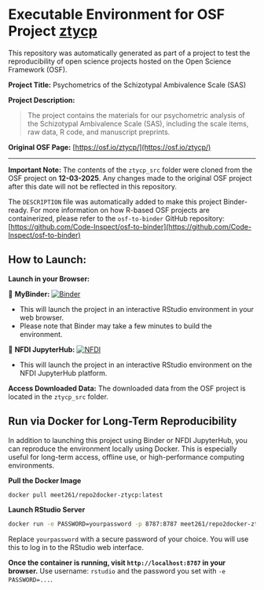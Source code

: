 # Executable Environment for OSF Project [ztycp](https://osf.io/ztycp/)

This repository was automatically generated as part of a project to test the reproducibility of open science projects hosted on the Open Science Framework (OSF).

**Project Title:** Psychometrics of the Schizotypal Ambivalence Scale (SAS)

**Project Description:**
> The project contains the materials for our psychometric analysis of the Schizotypal Ambivalence Scale (SAS), including the scale items, raw data, R code, and manuscript preprints.

**Original OSF Page:** [https://osf.io/ztycp/](https://osf.io/ztycp/)

---

**Important Note:** The contents of the `ztycp_src` folder were cloned from the OSF project on **12-03-2025**. Any changes made to the original OSF project after this date will not be reflected in this repository.

The `DESCRIPTION` file was automatically added to make this project Binder-ready. For more information on how R-based OSF projects are containerized, please refer to the `osf-to-binder` GitHub repository: [https://github.com/Code-Inspect/osf-to-binder](https://github.com/Code-Inspect/osf-to-binder)

## How to Launch:

**Launch in your Browser:**

🚀 **MyBinder:** [![Binder](https://mybinder.org/badge_logo.svg)](https://mybinder.org/v2/gh/code-inspect-binder/osf_ztycp/HEAD?urlpath=rstudio)

   * This will launch the project in an interactive RStudio environment in your web browser.
   * Please note that Binder may take a few minutes to build the environment.

🚀 **NFDI JupyterHub:** [![NFDI](https://nfdi-jupyter.de/images/nfdi_badge.svg)](https://hub.nfdi-jupyter.de/r2d/gh/code-inspect-binder/osf_ztycp/HEAD?urlpath=rstudio)

   * This will launch the project in an interactive RStudio environment on the NFDI JupyterHub platform.

**Access Downloaded Data:**
The downloaded data from the OSF project is located in the `ztycp_src` folder.

## Run via Docker for Long-Term Reproducibility

In addition to launching this project using Binder or NFDI JupyterHub, you can reproduce the environment locally using Docker. This is especially useful for long-term access, offline use, or high-performance computing environments.

**Pull the Docker Image**

```bash
docker pull meet261/repo2docker-ztycp:latest
```

**Launch RStudio Server**

```bash
docker run -e PASSWORD=yourpassword -p 8787:8787 meet261/repo2docker-ztycp
```
Replace `yourpassword` with a secure password of your choice. You will use this to log in to the RStudio web interface.

**Once the container is running, visit `http://localhost:8787` in your browser.**
Use username: `rstudio` and the password you set with `-e PASSWORD=...`.
